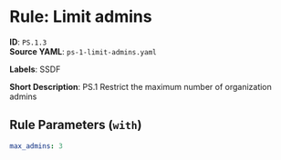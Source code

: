 # Rule: Limit admins

**ID**: `PS.1.3`  
**Source YAML**: `ps-1-limit-admins.yaml`  

**Labels**: SSDF

**Short Description**: PS.1 Restrict the maximum number of organization admins

## Rule Parameters (`with`)

```yaml
max_admins: 3
```
